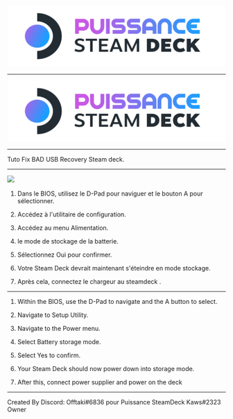 [![](https://github.com/Gotcha007/steamdeck-configuration-ultime-windows11/blob/main/images/Psteam-deck-white-1-2-1-3.svg)](https://puissancesteamdeck.com/)
***
[![](https://github.com/Gotcha007/steamdeck-configuration-ultime-windows11/blob/main/images/Psteam-deck-white-1-2-1-3.svg)](https://puissancesteamdeck.com/)
***
Tuto Fix BAD USB Recovery Steam deck.
***
[![](https://cdn.discordapp.com/attachments/1001582672440737822/1060966086352322650/IMG_20230105_225131.jpg)](https://puissancesteamdeck.com/)

1. Dans le BIOS, utilisez le D-Pad pour naviguer et le bouton A pour sélectionner.

2. Accédez à l'utilitaire de configuration.

3. Accédez au menu Alimentation.

4. le mode de stockage de la batterie.

5. Sélectionnez Oui pour confirmer.

6. Votre Steam Deck devrait maintenant s'éteindre en mode stockage.

7. Après cela, connectez le chargeur au steamdeck . 
***
1. Within the BIOS, use the D-Pad to navigate and the A button to select.

2. Navigate to Setup Utility.

3. Navigate to the Power menu.

4. Select Battery storage mode.

6. Select Yes to confirm.

7. Your Steam Deck should now power down into storage mode.

8. After this, connect power supplier and power on the deck

***

Created By Discord: Offtaki#6836 pour Puissance SteamDeck Kaws#2323 Owner
